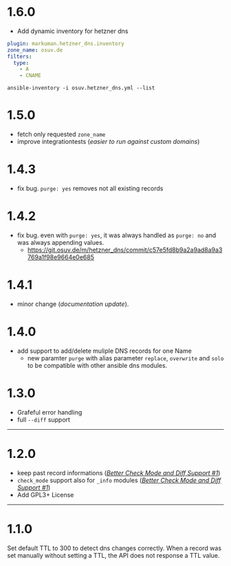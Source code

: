 # 1.6.0

* Add dynamic inventory for hetzner dns

```yml
plugin: markuman.hetzner_dns.inventory
zone_name: osuv.de
filters:
  type:
    - A
    - CNAME
```

`ansible-inventory -i osuv.hetzner_dns.yml --list`

# 1.5.0

* fetch only requested `zone_name`
* improve integrationtests (_easier to run against custom domains_)

# 1.4.3

* fix bug. `purge: yes` removes not all existing records

# 1.4.2

* fix bug. even with `purge: yes`, it was always handled as `purge: no` and was always appending values.  
  *  https://git.osuv.de/m/hetzner_dns/commit/c57e5fd8b9a2a9ad8a9a3769a1f98e9664e0e685

# 1.4.1

* minor change (_documentation update_).

# 1.4.0

* add support to add/delete muliple DNS records for one Name
  * new paramter `purge` with alias parameter `replace`, `overwrite` and `solo` to be compatible with other ansible dns modules.


# 1.3.0

* Grafeful error handling
* full `--diff` support

---

# 1.2.0

* keep past record informations (_[Better Check Mode and Diff Support #1](https://github.com/markuman/hetzner_dns/issues/1)_)
* `check_mode` support also for `_info` modules (_[Better Check Mode and Diff Support #1](https://github.com/markuman/hetzner_dns/issues/1)_)
* Add GPL3+ License

---

# 1.1.0

Set default TTL to 300 to detect dns changes correctly. When a record was set manually without setting a TTL, the API does not response a TTL value.